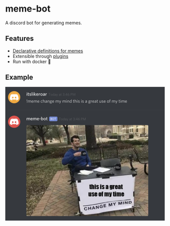 # meme-bot
A discord bot for generating memes.

## Features

- [Declarative definitions for memes](memebot/memes/__init__.py)
- Extensible through [plugins](memebot/memes/plugins)
- Run with docker 🐳

## Example

![this is a great use of my time](docs/example.png)
